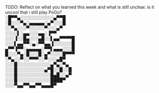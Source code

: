 TODO: Reflect on what you learned this week and what is still unclear.
is it uncool that i still play PoGo? <br>
░█▀▀▄░░░░░░░░░░░▄▀▀█  <br>
░█░░░▀▄░▄▄▄▄▄░▄▀░░░█   <br>
░░▀▄░░░▀░░░░░▀░░░▄▀ <br>
░░░░▌░▄▄░░░▄▄░▐▀▀<br>
░░░▐░░█▄░░░▄█░░▌▄▄▀▀▀▀█<br>
░░░▌▄▄▀▀░▄░▀▀▄▄▐░░░░░░█<br>
▄▀▀▐▀▀░▄▄▄▄▄░▀▀▌▄▄▄░░░█<br>
█░░░▀▄░█░░░█░▄▀░░░░█▀▀▀<br>
░▀▄░░▀░░▀▀▀░░▀░░░▄█▀<br>
░░░█░░░░░░░░░░░▄▀▄░▀▄<br>
░░░█░░░░░░░░░▄▀█░░█░░█<br>
░░░█░░░░░░░░░░░█▄█░░▄▀<br>
░░░█░░░░░░░░░░░████▀<br>
░░░▀▄▄▀▀▄▄▀▀▄▄▄█▀<br>
